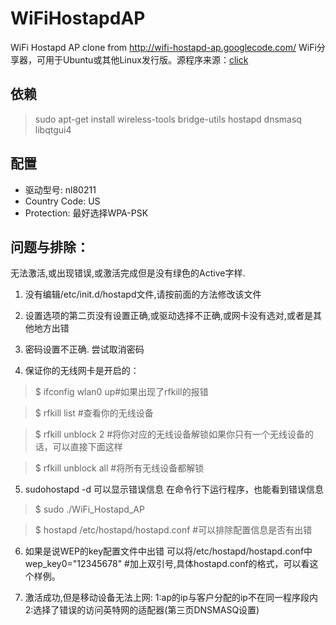 WiFiHostapdAP
=============

WiFi Hostapd AP clone from http://wifi-hostapd-ap.googlecode.com/
WiFi分享器，可用于Ubuntu或其他Linux发行版。源程序来源：[click](http://wifi-hostapd-ap.googlecode.com)

## 依赖
> sudo apt-get install wireless-tools bridge-utils hostapd dnsmasq libqtgui4

## 配置
- 驱动型号: nl80211
- Country Code: US
- Protection: 最好选择WPA-PSK

## 问题与排除：
无法激活,或出现错误,或激活完成但是没有绿色的Active字样.

1. 没有编辑/etc/init.d/hostapd文件,请按前面的方法修改该文件

2. 设置选项的第二页没有设置正确,或驱动选择不正确,或网卡没有选对,或者是其他地方出错

3. 密码设置不正确.
尝试取消密码

4. 保证你的无线网卡是开启的：
> $ ifconfig wlan0 up#如果出现了rfkill的报错

> $ rfkill list                        #查看你的无线设备

> $ rfkill unblock 2                #将你对应的无线设备解锁如果你只有一个无线设备的话，可以直接下面这样

> $ rfkill unblock all                #将所有无线设备都解锁

5. sudohostapd -d 可以显示错误信息
在命令行下运行程序，也能看到错误信息 
> $ sudo ./WiFi_Hostapd_AP

> $ hostapd /etc/hostapd/hostapd.conf #可以排除配置信息是否有出错

6. 如果是说WEP的key配置文件中出错
可以将/etc/hostapd/hostapd.conf中wep\_key0="12345678" #加上双引号,具体hostapd.conf的格式，可以看这个样例。

7. 激活成功,但是移动设备无法上网:
1:ap的ip与客户分配的ip不在同一程序段内
2:选择了错误的访问英特网的适配器(第三页DNSMASQ设置)

